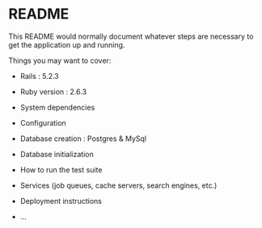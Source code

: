 # README

This README would normally document whatever steps are necessary to get the
application up and running.

Things you may want to cover:

* Rails						:	5.2.3

* Ruby version				:	2.6.3

* System dependencies

* Configuration

* Database creation			:	Postgres & MySql

* Database initialization

* How to run the test suite

* Services (job queues, cache servers, search engines, etc.)

* Deployment instructions

* ...
